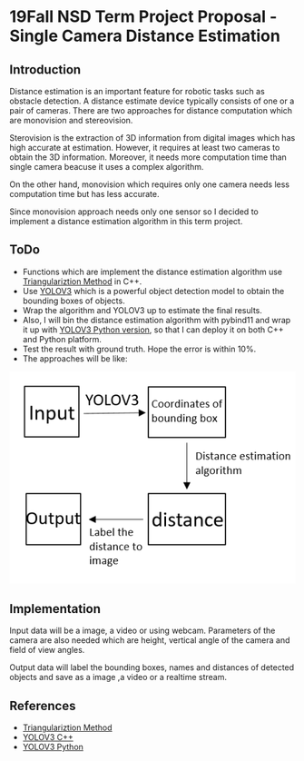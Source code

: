 # 19Fall NSD Term Project Proposal - Single Camera Distance Estimation

## Introduction

Distance estimation is an important feature for robotic tasks such as obstacle detection. A distance estimate device typically consists of one or a pair of cameras. There are two approaches for distance computation which are monovision and stereovision.

Sterovision is the extraction of 3D information from digital images which has high accurate at estimation. However, it requires at least two cameras to obtain the 3D information. Moreover, it needs more computation time than single camera beacuse it uses a complex algorithm.

On the other hand, monovision which requires only one camera needs less computation time but has less accurate.

Since monovision approach needs only one sensor so I decided to implement a distance estimation algorithm in this term project.

## ToDo

* Functions which are implement the distance estimation algorithm use [Triangulariztion Method](http://www.cmlab.csie.ntu.edu.tw/~zenic/Data/Download/ICME2012/Workshops/data/4729a511.pdf) in C++.
* Use [YOLOV3](https://github.com/pjreddie/darknet) which is a powerful object detection model to obtain the bounding boxes of objects.
* Wrap the algorithm and YOLOV3 up to estimate the final results.
* Also, I will bin the distance estimation algorithm with pybind11 and wrap it up with [YOLOV3 Python version](https://github.com/ultralytics/yolov3), so that I can deploy it on both C++ and Python platform.
* Test the result with ground truth. Hope the error is within 10%.
* The approaches will be like:

![approach](./approach.png)

## Implementation

Input data will be a image, a video or using webcam. Parameters of the camera are also needed which are height, vertical angle of the camera and field of view angles.

Output data will label the bounding boxes, names and distances of detected objects and save as a image ,a video or a realtime stream. 

## References

* [Triangulariztion Method](http://www.cmlab.csie.ntu.edu.tw/~zenic/Data/Download/ICME2012/Workshops/data/4729a511.pdf)
* [YOLOV3 C++](https://github.com/pjreddie/darknet)
* [YOLOV3 Python](https://github.com/ultralytics/yolov3)
